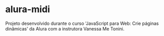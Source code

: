 # alura-midi
Projeto desenvolvido durante o curso 'JavaScript para Web: Crie páginas dinâmicas' da Alura com a instrutora Vanessa Me Tonini.
